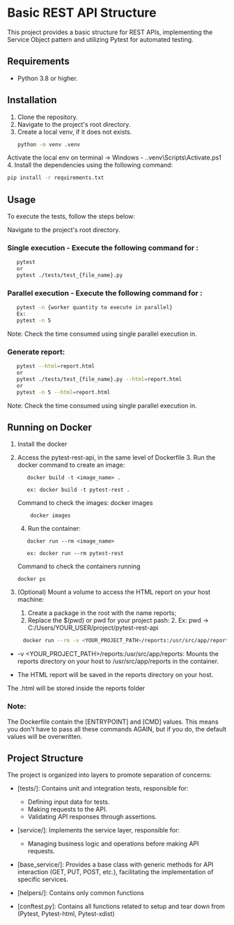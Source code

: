 # Basic REST API Structure

This project provides a basic structure for REST APIs, implementing the Service Object pattern and utilizing Pytest for automated testing.

## Requirements

- Python 3.8 or higher.

## Installation

1. Clone the repository.
2. Navigate to the project's root directory.
3. Create a local venv, if it does not exists.
   ```bash
   python -m venv .venv
   ```
  Activate the local env on terminal -> Windows - .\.venv\Scripts\Activate.ps1
4. Install the dependencies using the following command:

   ```bash
   pip install -r requirements.txt
   ```
## Usage
To execute the tests, follow the steps below:

Navigate to the project's root directory.

### Single execution - Execute the following command for :
   ```bash
      pytest
      or 
      pytest ./tests/test_{file_name}.py
   ```

### Parallel execution - Execute the following command for :
   ```bash
      pytest -n {worker quantity to execute in parallel}
      Ex: 
      pytest -n 5
   ```
Note: Check the time consumed using single parallel execution in.

### Generate report:
   ```bash
      pytest --html=report.html
      or 
      pytest ./tests/test_{file_name}.py --html=report.html
      or 
      pytest -n 5 --html=report.html
   ```
Note: Check the time consumed using single parallel execution in.

## Running on Docker
1. Install the docker
2. Access the pytest-rest-api, in the same level of Dockerfile
   3. Run the docker command to create an image:
   ```
      docker build -t <image_name> .

      ex: docker build -t pytest-rest .
   ```
   Command to check the images: docker images
    ```
        docker images
   ```
   4. Run the container:
   ```
      docker run --rm <image_name>
      
      ex: docker run --rm pytest-rest
   ```
   Command to check the containers running
   ```
   docker ps
   ```
3. (Optional) Mount a volume to access the HTML report on your host machine:

   1. Create a package in the root with the name reports;
   2. Replace the $(pwd) or pwd for your project pash:
      2. Ex: pwd -> C:/Users/YOUR_USER/project/pytest-rest-api
```bash
     docker run --rm -v <YOUR_PROJECT_PATH>/reports:/usr/src/app/reports pytest-selenium pytest -s -v --log-level=info --tb=auto --html=reports/report.html --self-contained-html
```
- -v <YOUR_PROJECT_PATH>/reports:/usr/src/app/reports: Mounts the reports directory on your host to /usr/src/app/reports in the container.

- The HTML report will be saved in the reports directory on your host.

The .html will be stored inside the reports folder
### Note: 

The Dockerfile contain the [ENTRYPOINT] and [CMD] values.
This means you don't have to pass all these commands AGAIN, but if you do, the default values 
will be overwritten.

## Project Structure
The project is organized into layers to promote separation of concerns:

- [tests/]: Contains unit and integration tests, responsible for:
  - Defining input data for tests. 
  - Making requests to the API. 
  - Validating API responses through assertions.

- [service/]: Implements the service layer, responsible for:
  - Managing business logic and operations before making API requests.
  
- [base_service/]: Provides a base class with generic methods for API interaction (GET, PUT, POST, etc.), facilitating the implementation of specific services.

- [helpers/]: Contains only common functions

- [conftest.py]: Contains all functions related to setup and tear down from (Pytest, Pytest-html, Pytest-xdist)